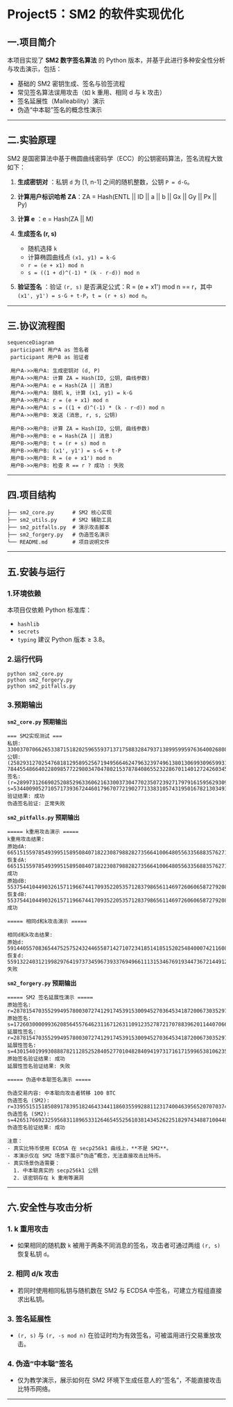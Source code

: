 # Project5：SM2 的软件实现优化

## 一.项目简介

本项目实现了 **SM2 数字签名算法** 的 Python 版本，并基于此进行多种安全性分析与攻击演示，包括：
- 基础的 SM2 密钥生成、签名与验签流程
- 常见签名算法误用攻击（如 k 重用、相同 d 与 k 攻击）
- 签名延展性（Malleability）演示
- 伪造“中本聪”签名的概念性演示

***
## 二.实验原理

SM2 是国密算法中基于椭圆曲线密码学（ECC）的公钥密码算法，签名流程大致如下：
1. **生成密钥对** ：私钥 `d` 为 [1, n-1] 之间的随机整数，公钥 `P = d·G`。

2. **计算用户标识哈希 ZA**：ZA = Hash(ENTL || ID || a || b || Gx || Gy || Px || Py)

3. **计算 e** ：e = Hash(ZA || M)

4. **生成签名 (r, s)**  
	- 随机选择 `k`  
	- 计算椭圆曲线点 `(x1, y1) = k·G`  
	- `r = (e + x1) mod n`  
	- `s = ((1 + d)^(-1) * (k - r·d)) mod n`

5. **验证签名** ：验证 `(r, s)` 是否满足公式：R = (e + x1') mod n == r，其中 `(x1', y1') = s·G + t·P`，`t = (r + s) mod n`。

---
## 三.协议流程图

```mermaid
sequenceDiagram
 participant 用户A as 签名者
 participant 用户B as 验证者

 用户A->>用户A: 生成密钥对 (d, P)
 用户A->>用户A: 计算 ZA = Hash(ID, 公钥, 曲线参数)
 用户A->>用户A: e = Hash(ZA || 消息)
 用户A->>用户A: 随机 k, 计算 (x1, y1) = k·G
 用户A->>用户A: r = (e + x1) mod n
 用户A->>用户A: s = ((1 + d)^(-1) * (k - r·d)) mod n
 用户A->>用户B: 发送 (消息, r, s, 公钥)

 用户B->>用户B: 计算 ZA = Hash(ID, 公钥, 曲线参数)
 用户B->>用户B: e = Hash(ZA || 消息)
 用户B->>用户B: t = (r + s) mod n
 用户B->>用户B: (x1', y1') = s·G + t·P
 用户B->>用户B: R = (e + x1') mod n
 用户B->>用户B: 检查 R == r ? 成功 : 失败

```

***
## 四.项目结构
```
├── sm2_core.py      # SM2 核心实现
├── sm2_utils.py     # SM2 辅助工具
├── sm2_pitfalls.py  # 演示攻击脚本
├── sm2_forgery.py   # 伪造签名演示
└── README.md        # 项目说明文件
```

---

## 五.安装与运行

### 1️.环境依赖
本项目仅依赖 Python 标准库：
- `hashlib`
- `secrets`
- `typing`
建议 Python 版本 ≥ 3.8。

### 2.运行代码
```
python sm2_core.py
python sm2_forgery.py
python sm2_pitfalls.py
```

### 3.预期输出

**`sm2_core.py` 预期输出**

```
=== SM2实现测试 ===
私钥: 33003707066265338715182025965593713717588328479371389959959763640026808612850
公钥: (25829312702547681812958952567194956646247963239749613801306993096599315496066, 7844554866402280985772298034704780215378784086552322867011401272426034583593)
签名: (r=28997312669025208529633606216330037304770235072392717979161595629309694701075, s=53440090527105717393672446017967077219027713383105743195016782130349393000564)
验证结果: 成功
伪造签名验证: 正常失败
```

**`sm2_pitfalls.py` 预期输出**

```
===== k重用攻击演示 =====
k重用攻击结果:
原始dA: 6651515597854939951589508407182230879882827356641006480556335688357627172228, 恢复dA: 6651515597854939951589508407182230879882827356641006480556335688357627172228, 成功
原始dB: 55375441044903261571196674417093522053571283798656114697260606587279208861733, 恢复dB: 55375441044903261571196674417093522053571283798656114697260606587279208861733, 成功

===== 相同d和k攻击演示 =====

相同d和k攻击结果:
原始d: 59144055708365447525752432446558714271072341851418515202548400074211608805525
恢复d: 55913224031219982976419737345967393376949661113153467691934473672144912742185
失败
```

**`sm2_forgery.py` 预期输出**

```
===== SM2 签名延展性演示 =====
原始签名: r=28781547035529949578003072741291745391530094527036453418720067303529760020848
原始签名: s=17260300009936208564557646231167126311091235278721707883962011440706698236157
延展性签名: r=28781547035529949578003072741291745391530094527036453418720067303529760020848
延展性签名: s=43015401999308887821128525284052770104828409419731716171599653810623598045370
原始签名验证结果: 成功
延展性签名验证结果: 失败

===== 伪造中本聪签名演示 =====

伪造交易内容: 中本聪向攻击者转移 100 BTC
伪造签名 (SM2): r=33955151518508917839518246433441186035599288112317400463956520707037401896637
伪造签名 (SM2): s=42651766923259568311896533126465455256103814345262251829743488710044848519114
伪造签名验证结果: 成功

注意：
- 真实比特币使用 ECDSA 在 secp256k1 曲线上，**不是 SM2**。
- 本演示仅在 SM2 场景下展示“伪造”概念，无法直接攻击比特币。
- 真实场景伪造需要：
  1. 中本聪真实的 secp256k1 公钥  
  2. 该密钥存在 k 重用等漏洞
```

***
## 六.安全性与攻击分析

### 1. k 重用攻击
- 如果相同的随机数 `k` 被用于两条不同消息的签名，攻击者可通过两组 `(r, s)` 恢复私钥 `d`。
### 2. 相同 d/k 攻击
- 若同时使用相同私钥与随机数在 SM2 与 ECDSA 中签名，可建立方程组直接求出私钥。
### 3. 签名延展性
- `(r, s)` 与 `(r, -s mod n)` 在验证时均为有效签名，可被滥用进行交易重放攻击。
### 4. 伪造“中本聪”签名
- 仅为教学演示，展示如何在 SM2 环境下生成任意人的“签名”，不能直接攻击比特币网络。

***